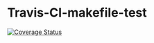 # Travis-CI-makefile-test
[![Coverage Status](https://coveralls.io/repos/github/AxisofeviI/Travis-CI-makefile-test/badge.svg?branch=master)](https://coveralls.io/github/AxisofeviI/Travis-CI-makefile-test?branch=master)
